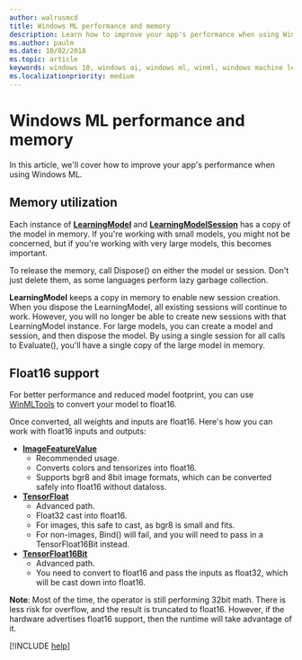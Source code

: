 ```yaml
---
author: walrusmcd
title: Windows ML performance and memory
description: Learn how to improve your app's performance when using Windows ML.
ms.author: paulm
ms.date: 10/02/2018
ms.topic: article
keywords: windows 10, windows ai, windows ml, winml, windows machine learning
ms.localizationpriority: medium
---
```


# Windows ML performance and memory

In this article, we'll cover how to improve your app's performance when using Windows ML.

## Memory utilization

Each instance of [**LearningModel**](https://docs.microsoft.com/uwp/api/windows.ai.machinelearning.learningmodel) and [**LearningModelSession**](https://docs.microsoft.com/uwp/api/windows.ai.machinelearning.learningmodelsession) has a copy of the model in memory. If you're working with small models, you might not be concerned, but if you're working with very large models, this becomes important.

To release the memory, call Dispose() on either the model or session. Don't just delete them, as some languages perform lazy garbage collection.

**LearningModel** keeps a copy in memory to enable new session creation. When you dispose the LearningModel, all existing sessions will continue to work.  However, you will no longer be able to create new sessions with that LearningModel instance. For large models, you can create a model and session, and then dispose the model. By using a single session for all calls to Evaluate(), you'll have a single copy of the large model in memory.

<TODO Asynchronous calling patterns>

## Float16 support

For better performance and reduced model footprint, you can use [WinMLTools](convert-model-winmltools.md#convert-to-floating-point-16) to convert your model to float16.

Once converted, all weights and inputs are float16. Here's how you can work with float16 inputs and outputs:

* [**ImageFeatureValue**](https://docs.microsoft.com/uwp/api/windows.ai.machinelearning.imagefeaturevalue)
	* Recommended usage.
	* Converts colors and tensorizes into float16.
	* Supports bgr8 and 8bit image formats, which can be converted safely into float16 without dataloss.  
* [**TensorFloat**](https://docs.microsoft.com/uwp/api/windows.ai.machinelearning.tensorfloat)
	* Advanced path.
	* Float32 cast into float16.
	* For images, this safe to cast, as bgr8 is small and fits.
	* For non-images, Bind() will fail, and you will need to pass in a TensorFloat16Bit instead.
* [**TensorFloat16Bit**](https://docs.microsoft.com/uwp/api/windows.ai.machinelearning.tensorfloat16bit)
	* Advanced path.
	* You need to convert to float16 and pass the inputs as float32, which will be cast down into float16.

**Note**: Most of the time, the operator is still performing 32bit math. There is less risk for overflow, and the result is truncated to float16. However, if the hardware advertises float16 support, then the runtime will take advantage of it.

[!INCLUDE [help](includes/get-help.md)]
